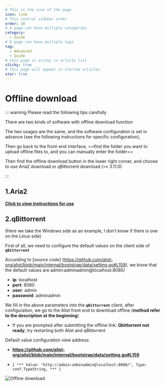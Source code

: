 ```yaml
---
# This is the icon of the page
icon: link
# This control sidebar order
order: 10
# A page can have multiple categories
category:
  - Guide
# A page can have multiple tags
tag:
  - Advanced
  - Guide
# this page is sticky in article list
sticky: true
# this page will appear in starred articles
star: true
---
```


# Offline download

::: warning Please read the following tips carefully

There are two kinds of software with offline download function

The two usages are the same, and the software configuration is set in advance (see the following instructions for specific configuration),

Then go back to the front-end interface, ==find the folder you want to upload offline files to, and you can manually enter the folder==

Then find the offline download button in the lower right corner, and choose to use Aria2 download or qBittorrent download (>v 3.11.0)

:::

## 1.Aria2

[**Click to view instructions for use**](../../config\other.md)

## 2.qBittorrent

(Here we take the Windows side as an example, I don’t know if there is one on the Linux side)

First of all, we need to configure the default values on the client side of **`qBittorrent`**

According to [source code] (https://github.com/alist-org/alist/blob/main/internal/bootstrap/data/setting.go#L159), we know that the default values are admin:adminadmin@localhost:8080/

- **ip**: localhost
- **port**: 8080
- **user**: admin
- **password**: adminadmin

We fill in the above parameters into the **`qBittorrent`** client, after configuration, we go to the Alist front end to download offline (**method refer to the description at the beginning**)

- If you are prompted after submitting the offline link: **Qbittorrent not ready**, try restarting both Alist and qBittorrent

Default value configuration view address:

- **https://github.com/alist-org/alist/blob/main/internal/bootstrap/data/setting.go#L159**

- ```{ *** Value: "http://admin:adminadmin@localhost:8080/", Type: conf.TypeString, *** } ```

![Offline download](/img/advanced/offline-download.png)
